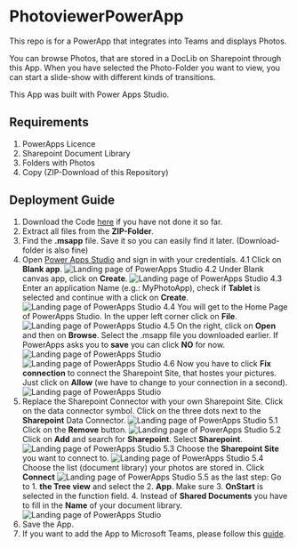 # PhotoviewerPowerApp
This repo is for a PowerApp that integrates into Teams and displays Photos.

You can browse Photos, that are stored in a DocLib on Sharepoint through this App.
When you have selected the Photo-Folder you want to view, you can start a slide-show with different kinds of transitions.

This App was built with Power Apps Studio.

## Requirements

1. PowerApps Licence 
2. Sharepoint Document Library
3. Folders with Photos
4. Copy (ZIP-Download of this Repository)

## Deployment Guide
1. Download the Code [here](https://github.com/MSFT-srothhaupt/PhotoviewerPowerApp/raw/main/Photoviewer%20.msapp) if you have not done it so far.
2. Extract all files from the **ZIP-Folder**.
3. Find the **.msapp** file. Save it so you can easily find it later. (Download-folder is also fine)
4. Open [Power Apps Studio](https://make.preview.powerapps.com) and sign in with your credentials.
4.1 Click on **Blank app**.
![Landing page of PowerApps Studio](https://github.com/MSFT-srothhaupt/PhotoviewerPowerApp/blob/main/Deployment_Photos/Screenshot%20(9).png)
4.2 Under Blank canvas app, click on **Create**.
![Landing page of PowerApps Studio](https://github.com/MSFT-srothhaupt/PhotoviewerPowerApp/blob/main/Deployment_Photos/Screenshot%20(10).png)
4.3 Enter an application Name (e.g.: MyPhotoApp), check if **Tablet** is selected and continue with a click on **Create**.
![Landing page of PowerApps Studio](https://github.com/MSFT-srothhaupt/PhotoviewerPowerApp/blob/main/Deployment_Photos/Screenshot%20(11).png)
4.4 You will get to the Home Page of PowerApps Studio. In the upper left corner click on **File**.
![Landing page of PowerApps Studio](https://github.com/MSFT-srothhaupt/PhotoviewerPowerApp/blob/main/Deployment_Photos/Screenshot%20(12).png)
4.5 On the right, click on **Open** and then on **Browse**. Select the .msapp file you downloaded earlier. If PowerApps asks you to **save** you can click **NO** for now.
![Landing page of PowerApps Studio](https://github.com/MSFT-srothhaupt/PhotoviewerPowerApp/blob/main/Deployment_Photos/Screenshot%20(13).png)
![Landing page of PowerApps Studio](https://github.com/MSFT-srothhaupt/PhotoviewerPowerApp/blob/main/Deployment_Photos/Screenshot%20(14).png)
4.6 Now you have to click **Fix connection** to connect the Sharepoint Site, that hostes your pictures. Just click on **Allow** (we have to change to your connection in a second).
![Landing page of PowerApps Studio](https://github.com/MSFT-srothhaupt/PhotoviewerPowerApp/blob/main/Deployment_Photos/Screenshot%20(15).png)
5. Replace the Sharepoint Connector with your own Sharepoint Site. Click on the data connector symbol. Click on the three dots next to the **Sharepoint** Data Connector. 
![Landing page of PowerApps Studio](https://github.com/MSFT-srothhaupt/PhotoviewerPowerApp/blob/main/Deployment_Photos/Screenshot%20(26).png)
5.1 Click on the **Remove** button.
![Landing page of PowerApps Studio](https://github.com/MSFT-srothhaupt/PhotoviewerPowerApp/blob/main/Deployment_Photos/Screenshot%20(27).png)
5.2 Click on **Add** and search for **Sharepoint**. Select **Sharepoint**.
![Landing page of PowerApps Studio](https://github.com/MSFT-srothhaupt/PhotoviewerPowerApp/blob/main/Deployment_Photos/Screenshot%20(28).png)
5.3 Choose the **Sharepoint Site** you want to connect to.
![Landing page of PowerApps Studio](https://github.com/MSFT-srothhaupt/PhotoviewerPowerApp/blob/main/Deployment_Photos/Screenshot%20(29).png)
5.4 Choose the list (document library) your photos are stored in. Click **Connect**
![Landing page of PowerApps Studio](https://github.com/MSFT-srothhaupt/PhotoviewerPowerApp/blob/main/Deployment_Photos/Screenshot%20(30).png)
5.5 as the last step: Go to 1. **the Tree view** and select the 2. **App**. Make sure 3. **OnStart** is selected in the function field. 4. Instead of **Shared Documents** you have to fill in the **Name** of your document library.
![Landing page of PowerApps Studio](https://github.com/MSFT-srothhaupt/PhotoviewerPowerApp/blob/main/Deployment_Photos/Screenshot%20(34).png)
6. Save the App.
7. If you want to add the App to Microsoft Teams, please follow this [guide](https://docs.microsoft.com/en-us/power-apps/teams/embed-teams-tab).


